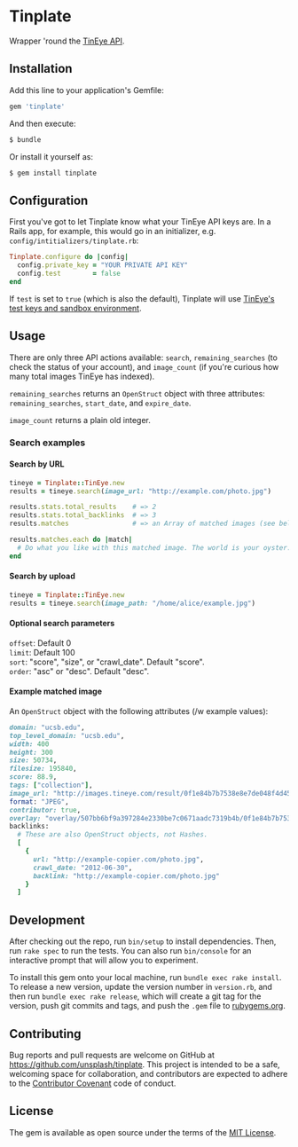 # Tinplate

Wrapper 'round the [TinEye API](https://services.tineye.com/developers/tineyeapi/).

## Installation

Add this line to your application's Gemfile:

```ruby
gem 'tinplate'
```

And then execute:

```bash
$ bundle
```

Or install it yourself as:

```bash
$ gem install tinplate
```

## Configuration

First you've got to let Tinplate know what your TinEye API keys are. In a Rails app, for example, this would go in an initializer, e.g. `config/intitializers/tinplate.rb`:

```ruby
Tinplate.configure do |config|
  config.private_key = "YOUR PRIVATE API KEY"
  config.test        = false
end
```

If `test` is set to `true` (which is also the default), Tinplate will use [TinEye's test keys and sandbox environment](https://services.tineye.com/developers/tineyeapi/sandbox.html).


## Usage

There are only three API actions available: `search`, `remaining_searches` (to check the status of your account), and `image_count` (if you're curious how many total images TinEye has indexed).

`remaining_searches` returns an `OpenStruct` object with three attributes: `remaining_searches`, `start_date`, and `expire_date`.

`image_count` returns a plain old integer.

### Search examples

#### Search by URL

```ruby
tineye = Tinplate::TinEye.new
results = tineye.search(image_url: "http://example.com/photo.jpg")

results.stats.total_results    # => 2
results.stats.total_backlinks  # => 3
results.matches                # => an Array of matched images (see below)

results.matches.each do |match|
  # Do what you like with this matched image. The world is your oyster.
end
```

#### Search by upload

```ruby
tineye = Tinplate::TinEye.new
results = tineye.search(image_path: "/home/alice/example.jpg")
```

#### Optional search parameters

`offset`: Default 0    
`limit`:  Default 100    
`sort`:   "score", "size", or "crawl_date". Default "score".    
`order`:  "asc" or "desc". Default "desc".

#### Example matched image

An `OpenStruct` object with the following attributes (/w example values):

```ruby
domain: "ucsb.edu",
top_level_domain: "ucsb.edu",
width: 400
height: 300
size: 50734,
filesize: 195840,
score: 88.9,
tags: ["collection"],
image_url: "http://images.tineye.com/result/0f1e84b7b7538e8e7de048f4d45eb8f579e3e999941b3341ed9a754eb447ebb1",
format: "JPEG",
contributor: true,
overlay: "overlay/507bb6bf9a397284e2330be7c0671aadc7319b4b/0f1e84b7b7538e8e7de048f4d45eb8f579e3e999941b3341ed9a754eb447ebb1?m21=-9.06952e-05&m22=0.999975&m23=0.0295591&m11=0.999975&m13=-0.0171177&m12=9.06952e-05",
backlinks:
  # These are also OpenStruct objects, not Hashes.
  [
    {
      url: "http://example-copier.com/photo.jpg",
      crawl_date: "2012-06-30",
      backlink: "http://example-copier.com/photo.jpg"
    }
  ]
```

## Development

After checking out the repo, run `bin/setup` to install dependencies. Then, run `rake spec` to run the tests. You can also run `bin/console` for an interactive prompt that will allow you to experiment.

To install this gem onto your local machine, run `bundle exec rake install`. To release a new version, update the version number in `version.rb`, and then run `bundle exec rake release`, which will create a git tag for the version, push git commits and tags, and push the `.gem` file to [rubygems.org](https://rubygems.org).

## Contributing

Bug reports and pull requests are welcome on GitHub at https://github.com/unsplash/tinplate. This project is intended to be a safe, welcoming space for collaboration, and contributors are expected to adhere to the [Contributor Covenant](http://contributor-covenant.org) code of conduct.


## License

The gem is available as open source under the terms of the [MIT License](http://opensource.org/licenses/MIT).

